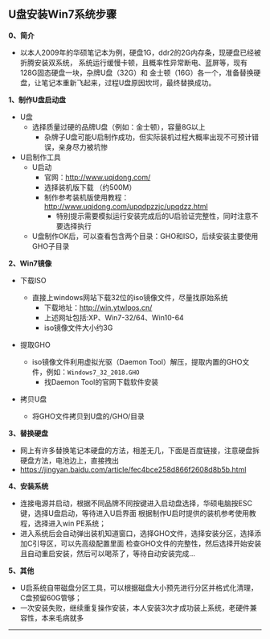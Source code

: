 ## U盘安装Win7系统步骤

**0、简介**
- 以本人2009年的华硕笔记本为例，硬盘1G，ddr2的2G内存条，现硬盘已经被折腾安装双系统，
系统运行缓慢卡顿，且概率性异常断电、蓝屏等，现有128G固态硬盘一块，杂牌U盘（32G）和
金士顿（16G）各一个，准备替换硬盘，让笔记本重新飞起来，过程U盘原因坎坷，最终替换成功。

**1、制作U盘启动盘**
- U盘
  - 选择质量过硬的品牌U盘（例如：金士顿），容量8G以上
    - 杂牌子U盘可能U启制作成功，但实际装机过程大概率出现不可预计错误，亲身尽力被坑惨
- U启制作工具
  - U启动
    - 官网：http://www.uqidong.com/
    - 选择装机版下载 （约500M）
    - 制作参考装机版使用教程：http://www.uqidong.com/upqdpzzjc/upqdzz.html
      - 特别提示需要模拟运行安装完成后的U启验证完整性，同时注意不要选择执行
  - U盘制作OK后，可以查看包含两个目录：GHO和ISO，后续安装主要使用GHO子目录
 
**2、Win7镜像**
- 下载ISO
  - 直接上windows网站下载32位的iso镜像文件，尽量找原始系统
    - 下载地址：http://win.ytwlpos.cn/
    - 上述网址包括:XP、Win7-32/64、Win10-64
    - iso镜像文件大小约3G
- 提取GHO
  - iso镜像文件利用虚拟光驱（Daemon Tool）解压，提取内置的GHO文件，例如：`Windows7_32_2018.GHO`
    - 找Daemon Tool的官网下载软件安装
    
- 拷贝U盘
  - 将GHO文件拷贝到U盘的/GHO/目录
  
 **3、替换硬盘**
 - 网上有许多替换笔记本硬盘的方法，相差无几，下面是百度链接，注意硬盘拆硬盘方法，电池边上，直接拽出
  - https://jingyan.baidu.com/article/fec4bce258d866f2608d8b5b.html

**4、安装系统**
- 连接电源并启动，根据不同品牌不同按键进入启动盘选择，华硕电脑按ESC键，选择U盘启动，等待进入U启界面 
根据制作U启时提供的装机参考使用教程，选择进入win PE系统；
- 进入系统后会自动弹出装机知道窗口，选择GHO文件，选择安装分区，选择添加C引导区，可以先高级配置里面
检查GHO文件的完整性，然后选择开始安装且自动重启安装，然后可以喝茶了，等待自动安装完成...

**5、其他**
- U启系统自带磁盘分区工具，可以根据磁盘大小预先进行分区并格式化清理，C盘预留60G管够；
- 一次安装失败，继续重复操作安装，本人安装3次才成功装上系统，老硬件兼容性，本来毛病就多

 
  
***
